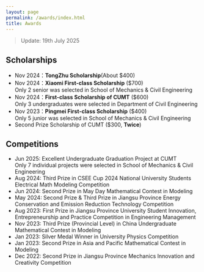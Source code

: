 ```yaml
---
layout: page
permalink: /awards/index.html
title: Awards
---
```


> Update: 19th July 2025

## Scholarships

- Nov 2024：**TongZhu Scholarship**(About $400)<br>
- Nov 2024：**Xiaomi  First-class Scholarship** ($700)<br>
  Only 2 senior was selected in School of Mechanics & Civil Engineering
- Nov 2024：**First-class Scholarship of CUMT** ($600)<br>
  Only 3 undergraduates were selected  in Department of Civil Engineering
- Nov 2023：**Pingmei First-class Scholarship** ($400)<br>
  Only 5 junior was selected in School of Mechanics & Civil Engineering
- Second Prize Scholarship of CUMT ($300, **Twice**)<br>

## Competitions

- Jun 2025: Excellent Undergraduate Graduation Project at CUMT<br>
  Only 7 individual projects  were selected in School of Mechanics & Civil Engineering 
- Aug 2024:  Third Prize in CSEE Cup 2024 National University Students Electrical Math Modeling Competition <br>
- Jun 2024:  Second Prize in May Day Mathematical Contest in Modeling <br>
- May 2024:  Second Prize & Third Prize in Jiangsu Province Energy Conservation and Emission Reduction Technology Competition<br>
- Aug 2023:  First Prize in Jiangsu Province University Student Innovation, Entrepreneurship and Practice Competition in Engineering Management<br>
- Nov 2023:  Third Prize (Provincial Level) in China Undergraduate Mathematical Contest in Modeling
- Jan 2023:  Silver Medal Winner in University Physics Competition<br>
- Jan 2023:  Second Prize in Asia and Pacific Mathematical Contest in Modeling<br>
- Dec 2022:  Second Prize in Jiangsu Province Mechanics Innovation and Creativity Competition<br>

<br>
